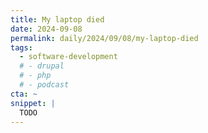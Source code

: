 ```yaml
---
title: My laptop died
date: 2024-09-08
permalink: daily/2024/09/08/my-laptop-died
tags:
  - software-development
  # - drupal
  # - php
  # - podcast
cta: ~
snippet: |
  TODO
---
```

